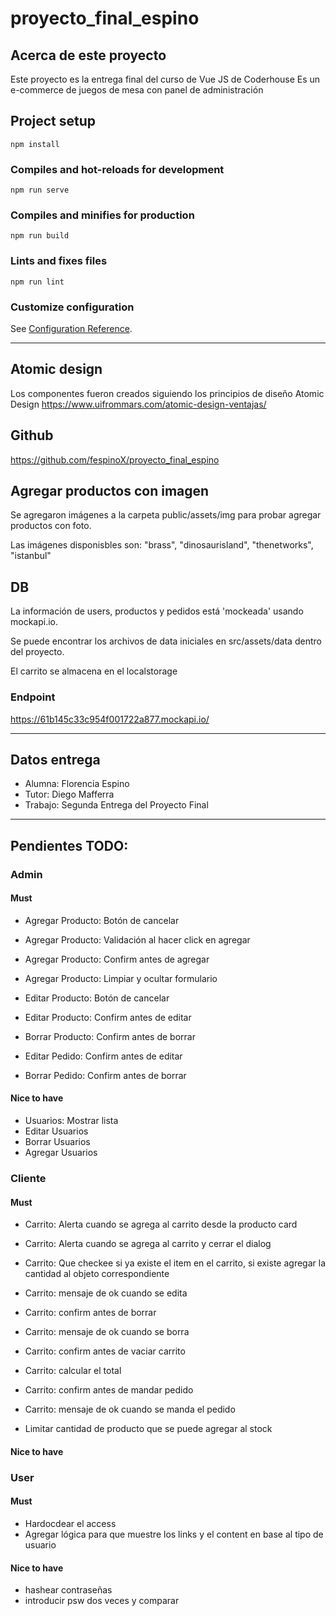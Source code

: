# proyecto_final_espino

## Acerca de este proyecto
Este proyecto es la entrega final del curso de Vue JS de Coderhouse
Es un e-commerce de juegos de mesa con panel de administración

## Project setup
```
npm install
```

### Compiles and hot-reloads for development
```
npm run serve
```

### Compiles and minifies for production
```
npm run build
```

### Lints and fixes files
```
npm run lint
```

### Customize configuration
See [Configuration Reference](https://cli.vuejs.org/config/).

___

## Atomic design
Los componentes fueron creados siguiendo los principios de diseño Atomic Design
https://www.uifrommars.com/atomic-design-ventajas/


## Github
https://github.com/fespinoX/proyecto_final_espino


## Agregar productos con imagen
Se agregaron imágenes a la carpeta public/assets/img para probar agregar productos con foto.

Las imágenes disponisbles son: "brass", "dinosaurisland", "thenetworks", "istanbul"


## DB

La información de users, productos y pedidos está 'mockeada' usando mockapi.io.

Se puede encontrar los archivos de data iniciales en src/assets/data dentro del proyecto.

El carrito se almacena en el localstorage


### Endpoint

https://61b145c33c954f001722a877.mockapi.io/

___

## Datos entrega

* Alumna: Florencia Espino
* Tutor: Diego Mafferra
* Trabajo: Segunda Entrega del Proyecto Final

___

## Pendientes TODO:

### Admin

#### Must

* Agregar Producto: Botón de cancelar
* Agregar Producto: Validación al hacer click en agregar
* Agregar Producto: Confirm antes de agregar
* Agregar Producto: Limpiar y ocultar formulario
* Editar Producto: Botón de cancelar
* Editar Producto: Confirm antes de editar
* Borrar Producto: Confirm antes de borrar

* Editar Pedido: Confirm antes de editar
* Borrar Pedido: Confirm antes de borrar

#### Nice to have

* Usuarios: Mostrar lista
* Editar Usuarios
* Borrar Usuarios
* Agregar Usuarios


### Cliente

#### Must

* Carrito: Alerta cuando se agrega al carrito desde la producto card
* Carrito: Alerta cuando se agrega al carrito y cerrar el dialog
* Carrito: Que checkee si ya existe el item en el carrito, si existe agregar la cantidad al objeto correspondiente
* Carrito: mensaje de ok cuando se edita
* Carrito: confirm antes de borrar
* Carrito: mensaje de ok cuando se borra
* Carrito: confirm antes de vaciar carrito
* Carrito: calcular el total
* Carrito: confirm antes de mandar pedido
* Carrito: mensaje de ok cuando se manda el pedido

* Limitar cantidad de producto que se puede agregar al stock

#### Nice to have


### User

#### Must
* Hardocdear el access
* Agregar lógica para que muestre los links y el content en base al tipo de usuario

#### Nice to have
* hashear contraseñas
* introducir psw dos veces y comparar